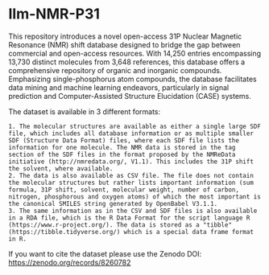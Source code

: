 # Ilm-NMR-P31

This repository introduces a novel open-access 31P Nuclear Magnetic Resonance (NMR) shift database designed to bridge the gap between commercial and open-access resources. With 14,250 entries encompassing 13,730 distinct molecules from 3,648 references, this database offers a comprehensive repository of organic and inorganic compounds. Emphasizing single-phosphorus atom compounds, the database facilitates data mining and machine learning endeavors, particularly in signal prediction and Computer-Assisted Structure Elucidation (CASE) systems.

The dataset is available in 3 different formats:

    1. The molecular structures are available as either a single large SDF file, which includes all database information or as multiple smaller SDF (Structure Data Format) files, where each SDF file lists the information for one molecule. The NMR data is stored in the tag section of the SDF files in the format proposed by the NMReData initiative (http://nmredata.org/, V1.1). This includes the 31P shift the solvent, where available.
    2. The data is also available as CSV file. The file does not contain the molecular structures but rather lists important information (sum formula, 31P shift, solvent, molecular weight, number of carbon, nitrogen, phosphorous and oxygen atoms) of which the most important is the canonical SMILES string generated by OpenBabel V3.1.1.
    3. The same information as in the CSV and SDF files is also available in a RDA file, which is the R Data Format for the script language R (https://www.r-project.org/). The data is stored as a "tibble" (https://tibble.tidyverse.org/) which is a special data frame format in R.

If you want to cite the dataset please use the Zenodo DOI: https://zenodo.org/records/8260782
